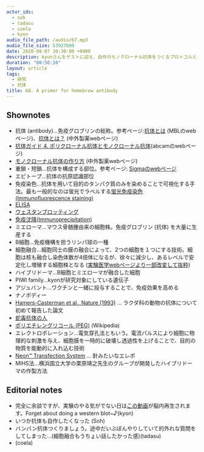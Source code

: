 ```yaml
---
actor_ids:
  - soh
  - tadasu
  - coela
  - kyon
audio_file_path: /audio/67.mp3
audio_file_size: 53927600
date: 2020-08-07 10:30:00 +0900
description: kyonさんをゲストに迎え、自作のモノクローナル抗体をつくるプロトコルとその魅力について教えてもらいました。
duration: "00:56:10"
layout: article
tags:
  - 研究
  - 抗体
title: 68. A primer for homebrew antibody
---
```


## Shownotes
- 抗体 (antibody)...免疫グロブリンの総称。参考ページ:[抗体とは](https://ruo.mbl.co.jp/bio/support/method/antibody.html) (MBLのwebページ)、[抗体とは？](https://www.chugai-pharm.co.jp/ptn/bio/antibody/antibodyp05.html) (中外製薬webページ)
- [抗体ガイド 4. ポリクローナル抗体とモノクローナル抗体](https://www.abcam.co.jp/protocols/a-comparison-between-polyclonal-and-monoclonal-2)(abcamのwebページ)
- [モノクローナル抗体の作り方](https://www.chugai-pharm.co.jp/ptn/bio/antibody/antibodyp12.html) (中外製薬webページ)
- 重鎖・短鎖...抗体を構成する部位。参考ページ: [Sigmaのwebページ](https://www.sigmaaldrich.com/japan/lifescience/antibody/antibody-basics.html)
- エピトープ...抗体の抗原認識部位
- 免疫染色...抗体を用いて目的のタンパク質のみを染めることで可視化する手法。最も一般的なのは蛍光でラベルする[蛍光免疫染色(Immunofluorescence staining)](https://bit.ly/3gD5psS)
- [ELISA](https://ruo.mbl.co.jp/bio/support/method/elisa.html)
- [ウェスタンブロッティング](https://bit.ly/2DsZ4Sz)
- [免疫沈降(Immunoprecipitation)](https://ruo.mbl.co.jp/bio/support/method/immunoprecipitation.html)
- ミエローマ...マウス骨髄腫由来の細胞株。免疫グロブリン (抗体) を大量に生産する
- B細胞...免疫機構を担うリンパ球の一種
- 細胞融合...細胞同士の膜の融合によって、2つの細胞を１つにする技術。細胞は核も融合し染色体数が4倍体になるが、徐々に減少し、あるレベルで安定化し増殖する細胞株となる ([実験医学webページより一部改変して抜粋](https://www.yodosha.co.jp/jikkenigaku/keyword/135.html))
- ハイブリドーマ...B細胞とミエローマが融合した細胞
- PIWI family...kyonが研究対象にしている遺伝子
- アジュバント...ワクチンと一緒に投与することで、免疫効果を高める
- ナノボディー
- [Hamers-Casterman et al., Nature (1993)](https://www.nature.com/articles/363446a0) ... ラクダ科の動物の抗体について初めて報告した論文
- [蛇毒抗体の人](https://gigazine.net/news/20171213-inject-snake-vemon-25-years/)
- [ポリエチレングリコール (PEG)](https://bit.ly/2PsY4Am) (Wikipedia)
- エレクトロポレーション...電気穿孔法ともいう。電流パルスにより細胞に物理的な刺激を与え、細胞膜を一時的に破壊し透過性を上げることで、目的の物質を能動的に入れ込む技術
- [Neon™ Transfection System](https://www.thermofisher.com/order/catalog/product/MPK5000#/MPK5000) ...  針みたいなエレポ
- MIHS法...横浜国立大学の栗原靖之先生のグループが開発したハイブリドーマの作製方法

## Editorial notes
- 完全に余談ですが、実験のやる気がでない日は[この動画](https://youtu.be/_7uCcRfrQ0A)が脳内再生されます。Forget about doing a western blot~♪(kyon)
- いつか抗体も自作したくなった (Soh)
- バンバン抗体つくりましょう。途中だいぶぼんやりしていて的外れな質問をしてしまった...(細胞融合もうちょい話したかった感)(tadasu)
- (coela)
